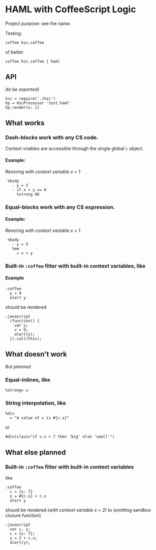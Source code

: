 HAML with CoffeeScript Logic
============================

Project purpose: see the name.

Testing:

    coffee hsc.coffee
    
of better

    coffee hsc.coffee | haml

API
----------------------

_(to be exported)_

    hsc = require('./hsc')
    hp = HscProcessor 'test.haml'
    hp.render(x: 1)
    


What works
----------

### Dash-blocks work with any CS code.

Context vriables are accessible through the single global `c` object.

#### Example:

_Renering with context variable x = 1_

     %body
       - y = 5
       - if x + y == 6
         %strong OK

### Equal-blocks work with any CS expression.

#### Example:

_Renering with context variable x = 1_

     %body
       - y = 5
       %em
         = x + y

### Built-in `:coffee` filter with built-in context variables, like

#### Example 
  
    :coffee
      y = 9
      alert y

should be rendered

    :javascript
      (function() {
        var y;
        v = 9;
        alert(y);
      }).call(this);

What doesn't work
-----------------

_But planned_

### Equal-inlines, like

    %strong= x

### String interpolation, like

    %div
      = "A value of x is #{c.x}"

or

    #div(class="if c.x > 7 then 'big' else 'small'")

What else planned
-----------------

### Built-in `:coffee` filter with built-in context variables

like

    :coffee
      c = {x: 7}
      y = #{c.x} + c.x
      alert y

should be rendered _(with context variable x = 2)_ to 
(omitting sandbox closure function)

    :javascript
      var c, y;
      c = {x: 7};
      y = 2 + c.x;
      alert(y);